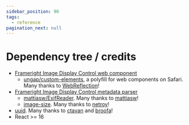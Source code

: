 ```yaml
---
sidebar_position: 90
tags:
  - reference
pagination_next: null
---
```


# Dependency tree / credits

- [Frameright Image Display Control web component](../web-component/README.md)
  - [ungap/custom-elements](https://github.com/ungap/custom-elements), a polyfill
    for web components on Safari. Many thanks to
    [WebReflection](https://github.com/WebReflection)!
- [Frameright Image Display Control metadata parser](../javascript/README.md)
  - [mattiasw/ExifReader](https://github.com/mattiasw/ExifReader). Many thanks
    to [mattiasw](https://github.com/mattiasw)!
  - [image-size](https://github.com/image-size/image-size). Many thanks to
    [netroy](https://github.com/netroy)!
- [uuid](https://github.com/uuidjs/uuid). Many thanks to
  [ctavan](https://github.com/ctavan) and [broofa](https://github.com/broofa)!
- React >= 16
